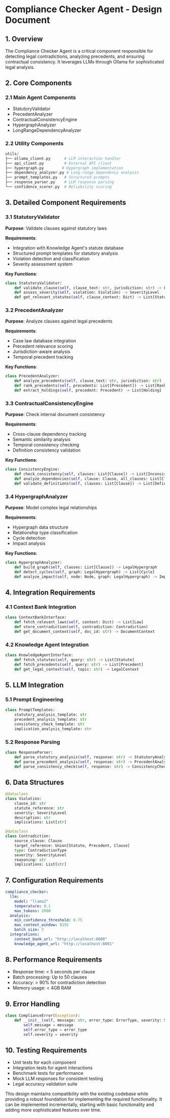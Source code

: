 # Compliance Checker Agent - Design Document

## 1. Overview
The Compliance Checker Agent is a critical component responsible for detecting legal contradictions, analyzing precedents, and ensuring contractual consistency. It leverages LLMs through Ollama for sophisticated legal analysis.

## 2. Core Components

### 2.1 Main Agent Components
- StatutoryValidator
- PrecedentAnalyzer
- ContractualConsistencyEngine
- HypergraphAnalyzer
- LongRangeDependencyAnalyzer

### 2.2 Utility Components
```python
utils/
├── ollama_client.py      # LLM interaction handler
├── api_client.py         # External API client
├── hypergraph.py        # Hypergraph implementation
├── dependency_analyzer.py # Long-range dependency analysis
├── prompt_templates.py   # Structured prompts
├── response_parser.py    # LLM response parsing
└── confidence_scorer.py  # Reliability scoring
```

## 3. Detailed Component Requirements

### 3.1 StatutoryValidator
**Purpose**: Validate clauses against statutory laws

**Requirements**:
- Integration with Knowledge Agent's statute database
- Structured prompt templates for statutory analysis
- Violation detection and classification
- Severity assessment system

**Key Functions**:
```python
class StatutoryValidator:
    def validate_clause(self, clause_text: str, jurisdiction: str) -> List[Violation]
    def assess_severity(self, violation: Violation) -> SeverityLevel
    def get_relevant_statutes(self, clause_context: Dict) -> List[Statute]
```

### 3.2 PrecedentAnalyzer
**Purpose**: Analyze clauses against legal precedents

**Requirements**:
- Case law database integration
- Precedent relevance scoring
- Jurisdiction-aware analysis
- Temporal precedent tracking

**Key Functions**:
```python
class PrecedentAnalyzer:
    def analyze_precedents(self, clause_text: str, jurisdiction: str) -> List[PrecedentMatch]
    def rank_precedents(self, precedents: List[Precedent]) -> List[RankedPrecedent]
    def extract_holdings(self, precedent: Precedent) -> List[Holding]
```

### 3.3 ContractualConsistencyEngine
**Purpose**: Check internal document consistency

**Requirements**:
- Cross-clause dependency tracking
- Semantic similarity analysis
- Temporal consistency checking
- Definition consistency validation

**Key Functions**:
```python
class ConsistencyEngine:
    def check_consistency(self, clauses: List[Clause]) -> List[Inconsistency]
    def analyze_dependencies(self, clause: Clause, all_clauses: List[Clause]) -> List[Dependency]
    def validate_definitions(self, clauses: List[Clause]) -> List[DefinitionIssue]
```

### 3.4 HypergraphAnalyzer
**Purpose**: Model complex legal relationships

**Requirements**:
- Hypergraph data structure
- Relationship type classification
- Cycle detection
- Impact analysis

**Key Functions**:
```python
class HypergraphAnalyzer:
    def build_graph(self, clauses: List[Clause]) -> LegalHypergraph
    def detect_cycles(self, graph: LegalHypergraph) -> List[Cycle]
    def analyze_impact(self, node: Node, graph: LegalHypergraph) -> ImpactAnalysis
```

## 4. Integration Requirements

### 4.1 Context Bank Integration
```python
class ContextBankInterface:
    def fetch_relevant_laws(self, context: Dict) -> List[Law]
    def store_contradiction(self, contradiction: Contradiction)
    def get_document_context(self, doc_id: str) -> DocumentContext
```

### 4.2 Knowledge Agent Integration
```python
class KnowledgeAgentInterface:
    def fetch_statutes(self, query: str) -> List[Statute]
    def fetch_precedents(self, query: str) -> List[Precedent]
    def get_legal_context(self, topic: str) -> LegalContext
```

## 5. LLM Integration

### 5.1 Prompt Engineering
```python
class PromptTemplates:
    statutory_analysis_template: str
    precedent_analysis_template: str
    consistency_check_template: str
    implication_analysis_template: str
```

### 5.2 Response Parsing
```python
class ResponseParser:
    def parse_statutory_analysis(self, response: str) -> StatutoryAnalysis
    def parse_precedent_analysis(self, response: str) -> PrecedentAnalysis
    def parse_consistency_check(self, response: str) -> ConsistencyCheck
```

## 6. Data Structures

```python
@dataclass
class Violation:
    clause_id: str
    statute_reference: str
    severity: SeverityLevel
    description: str
    implications: List[str]

@dataclass
class Contradiction:
    source_clause: Clause
    target_reference: Union[Statute, Precedent, Clause]
    type: ContradictionType
    severity: SeverityLevel
    reasoning: str
    implications: List[str]
```

## 7. Configuration Requirements

```yaml
compliance_checker:
  llm:
    model: "llama2"
    temperature: 0.1
    max_tokens: 2000
  analysis:
    min_confidence_threshold: 0.75
    max_context_window: 8192
    batch_size: 5
  integrations:
    context_bank_url: "http://localhost:8000"
    knowledge_agent_url: "http://localhost:8001"
```

## 8. Performance Requirements

- Response time: < 5 seconds per clause
- Batch processing: Up to 50 clauses
- Accuracy: > 90% for contradiction detection
- Memory usage: < 4GB RAM

## 9. Error Handling

```python
class ComplianceError(Exception):
    def __init__(self, message: str, error_type: ErrorType, severity: SeverityLevel):
        self.message = message
        self.error_type = error_type
        self.severity = severity
```

## 10. Testing Requirements

- Unit tests for each component
- Integration tests for agent interactions
- Benchmark tests for performance
- Mock LLM responses for consistent testing
- Legal accuracy validation suite

This design maintains compatibility with the existing codebase while providing a robust foundation for implementing the required functionality. It can be implemented incrementally, starting with basic functionality and adding more sophisticated features over time.
